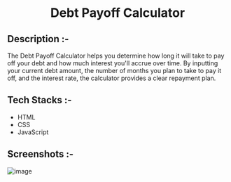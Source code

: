 # <p align="center">Debt Payoff Calculator</p>

## Description :-

The Debt Payoff Calculator helps you determine how long it will take to pay off your debt and how much interest you'll accrue over time. By inputting your current debt amount, the number of months you plan to take to pay it off, and the interest rate, the calculator provides a clear repayment plan.

## Tech Stacks :-

- HTML
- CSS
- JavaScript

## Screenshots :-

![image](https://github.com/Manav173/CalcDiverse/assets/117214680/a0adc620-298f-48d9-8357-e208b1aee34e)

